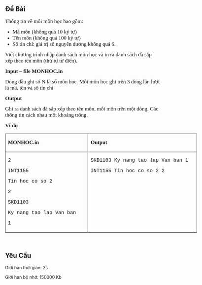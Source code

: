 ## Đề Bài
<div class="submit__des">
<p><span style="font-size:13pt;"><span style="font-family:'Times New Roman', serif;">Thông tin về mỗi môn học bao gồm: </span></span></p>
<ul>
<li><span style="font-size:13pt;"><span style="font-family:'Times New Roman', serif;">Mã môn (không quá 10 ký tự)</span></span></li>
<li><span style="font-size:13pt;"><span style="font-family:'Times New Roman', serif;">Tên môn (không quá 100 ký tự)</span></span></li>
<li><span style="font-size:13pt;"><span style="font-family:'Times New Roman', serif;">Số tín chỉ: giá trị số nguyên dương không quá 6. </span></span></li>
</ul>
<p><span style="font-size:13pt;"><span style="font-family:'Times New Roman', serif;">Viết chương trình nhập danh sách môn học và in ra danh sách đã sắp xếp theo tên môn (thứ tự từ điển).</span></span></p>
<p><span style="font-size:13pt;"><span style="font-family:'Times New Roman', serif;"><strong>Input – file MONHOC.in</strong></span></span></p>
<p><span style="font-size:13pt;"><span style="font-family:'Times New Roman', serif;">Dòng đầu ghi số N là số môn học. Mỗi môn học ghi trên 3 dòng lần lượt là mã, tên và số tín chỉ</span></span></p>
<p><span style="font-size:13pt;"><span style="font-family:'Times New Roman', serif;"><strong>Output</strong></span></span></p>
<p><span style="font-size:13pt;"><span style="font-family:'Times New Roman', serif;">Ghi ra danh sách đã sắp xếp theo tên môn, mỗi môn trên một dòng. Các thông tin cách nhau một khoảng trống. </span></span></p>
<p><span style="font-size:13pt;"><span style="font-family:'Times New Roman', serif;"><strong>Ví dụ</strong></span></span></p>
<table cellspacing="0" class="MsoTableGrid" style="border-collapse:collapse;border:none;width:623px;">
<tr>
<td style="border-bottom:1px solid #000000;border-left:1px solid #000000;border-right:1px solid #000000;border-top:1px solid #000000;vertical-align:top;width:264px;">
<p><span style="font-size:13pt;"><span style="font-family:'Times New Roman', serif;"><strong>MONHOC.in</strong></span></span></p>
</td>
<td style="border-bottom:1px solid #000000;border-left:none;border-right:1px solid #000000;border-top:1px solid #000000;vertical-align:top;width:359px;">
<p><span style="font-size:13pt;"><span style="font-family:'Times New Roman', serif;"><strong>Output</strong></span></span></p>
</td>
</tr>
<tr>
<td style="border-bottom:1px solid #000000;border-left:1px solid #000000;border-right:1px solid #000000;border-top:none;vertical-align:top;width:264px;">
<p><span style="font-size:13pt;"><span style="font-family:'Times New Roman', serif;"><span style="font-size:12pt;"><span style="font-family:'Courier New';">2</span></span></span></span></p>
<p><span style="font-size:13pt;"><span style="font-family:'Times New Roman', serif;"><span style="font-size:12pt;"><span style="font-family:'Courier New';">INT1155</span></span></span></span></p>
<p><span style="font-size:13pt;"><span style="font-family:'Times New Roman', serif;"><span style="font-size:12pt;"><span style="font-family:'Courier New';">Tin hoc co so 2</span></span></span></span></p>
<p><span style="font-size:13pt;"><span style="font-family:'Times New Roman', serif;"><span style="font-size:12pt;"><span style="font-family:'Courier New';">2</span></span></span></span></p>
<p><span style="font-size:13pt;"><span style="font-family:'Times New Roman', serif;"><span style="font-size:12pt;"><span style="font-family:'Courier New';">SKD1103</span></span></span></span></p>
<p><span style="font-size:13pt;"><span style="font-family:'Times New Roman', serif;"><span style="font-size:12pt;"><span style="font-family:'Courier New';">Ky nang tao lap Van ban</span></span></span></span></p>
<p><span style="font-size:13pt;"><span style="font-family:'Times New Roman', serif;"><span style="font-size:12pt;"><span style="font-family:'Courier New';">1</span></span></span></span></p>
</td>
<td style="border-bottom:1px solid #000000;border-left:none;border-right:1px solid #000000;border-top:none;vertical-align:top;width:359px;">
<p><span style="font-size:13pt;"><span style="font-family:'Times New Roman', serif;"><span style="font-size:12pt;"><span style="font-family:'Courier New';">SKD1103 Ky nang tao lap Van ban 1</span></span></span></span></p>
<p><span style="font-size:13pt;"><span style="font-family:'Times New Roman', serif;"><span style="font-size:12pt;"><span style="font-family:'Courier New';">INT1155 Tin hoc co so 2 2</span></span></span></span></p>
</td>
</tr>
</table>
<p> </p>
<p style="clear: left"></p>
</div>

## Yêu Cầu
<div class="submit__req">
<p>Giới hạn thời gian: <span>2s</span></p>
<p>Giới hạn bộ nhớ: <span>150000 Kb</span></p>
</div>
